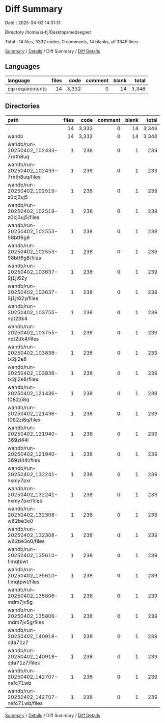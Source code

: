 # Diff Summary

Date : 2025-04-02 14:31:31

Directory /home/si-hj/Desktop/medsegnet

Total : 14 files,  3332 codes, 0 comments, 14 blanks, all 3346 lines

[Summary](results.md) / [Details](details.md) / Diff Summary / [Diff Details](diff-details.md)

## Languages
| language | files | code | comment | blank | total |
| :--- | ---: | ---: | ---: | ---: | ---: |
| pip requirements | 14 | 3,332 | 0 | 14 | 3,346 |

## Directories
| path | files | code | comment | blank | total |
| :--- | ---: | ---: | ---: | ---: | ---: |
| . | 14 | 3,332 | 0 | 14 | 3,346 |
| wandb | 14 | 3,332 | 0 | 14 | 3,346 |
| wandb/run-20250402_102433-7rxth8uq | 1 | 238 | 0 | 1 | 239 |
| wandb/run-20250402_102433-7rxth8uq/files | 1 | 238 | 0 | 1 | 239 |
| wandb/run-20250402_102519-z0cj3uj5 | 1 | 238 | 0 | 1 | 239 |
| wandb/run-20250402_102519-z0cj3uj5/files | 1 | 238 | 0 | 1 | 239 |
| wandb/run-20250402_102553-98btf6g8 | 1 | 238 | 0 | 1 | 239 |
| wandb/run-20250402_102553-98btf6g8/files | 1 | 238 | 0 | 1 | 239 |
| wandb/run-20250402_103637-9j1jt62y | 1 | 238 | 0 | 1 | 239 |
| wandb/run-20250402_103637-9j1jt62y/files | 1 | 238 | 0 | 1 | 239 |
| wandb/run-20250402_103755-npt2ttk4 | 1 | 238 | 0 | 1 | 239 |
| wandb/run-20250402_103755-npt2ttk4/files | 1 | 238 | 0 | 1 | 239 |
| wandb/run-20250402_103838-tx2ji2e8 | 1 | 238 | 0 | 1 | 239 |
| wandb/run-20250402_103838-tx2ji2e8/files | 1 | 238 | 0 | 1 | 239 |
| wandb/run-20250402_121436-f082zi8q | 1 | 238 | 0 | 1 | 239 |
| wandb/run-20250402_121436-f082zi8q/files | 1 | 238 | 0 | 1 | 239 |
| wandb/run-20250402_121940-369zl44l | 1 | 238 | 0 | 1 | 239 |
| wandb/run-20250402_121940-369zl44l/files | 1 | 238 | 0 | 1 | 239 |
| wandb/run-20250402_132241-hxmy7pxr | 1 | 238 | 0 | 1 | 239 |
| wandb/run-20250402_132241-hxmy7pxr/files | 1 | 238 | 0 | 1 | 239 |
| wandb/run-20250402_132308-w62be3o0 | 1 | 238 | 0 | 1 | 239 |
| wandb/run-20250402_132308-w62be3o0/files | 1 | 238 | 0 | 1 | 239 |
| wandb/run-20250402_135610-fimqtpwt | 1 | 238 | 0 | 1 | 239 |
| wandb/run-20250402_135610-fimqtpwt/files | 1 | 238 | 0 | 1 | 239 |
| wandb/run-20250402_135806-mdm7jv5g | 1 | 238 | 0 | 1 | 239 |
| wandb/run-20250402_135806-mdm7jv5g/files | 1 | 238 | 0 | 1 | 239 |
| wandb/run-20250402_140918-djta71z7 | 1 | 238 | 0 | 1 | 239 |
| wandb/run-20250402_140918-djta71z7/files | 1 | 238 | 0 | 1 | 239 |
| wandb/run-20250402_142707-nefc71wb | 1 | 238 | 0 | 1 | 239 |
| wandb/run-20250402_142707-nefc71wb/files | 1 | 238 | 0 | 1 | 239 |

[Summary](results.md) / [Details](details.md) / Diff Summary / [Diff Details](diff-details.md)